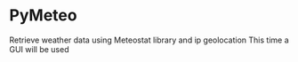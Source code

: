 # PyMeteo
Retrieve weather data using Meteostat library and ip geolocation
This time a GUI will be used